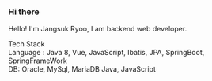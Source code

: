 ### Hi there 

Hello! I'm Jangsuk Ryoo, I am backend web developer.

Tech Stack <br>
Language : Java 8, Vue, JavaScript, Ibatis, JPA, SpringBoot, SpringFrameWork <br>
DB: Oracle, MySql, MariaDB Java, JavaScript <br>


<!--
**JangsukRyoo/JangsukRyoo** is a ✨ _special_ ✨ repository because its `README.md` (this file) appears on your GitHub profile.

Here are some ideas to get you started:

- 🔭 I’m currently working on ...
- 🌱 I’m currently learning ...
- 👯 I’m looking to collaborate on ...
- 🤔 I’m looking for help with ...
- 💬 Ask me about ...
- 📫 How to reach me: ...
- 😄 Pronouns: ...
- ⚡ Fun fact: ...
-->

